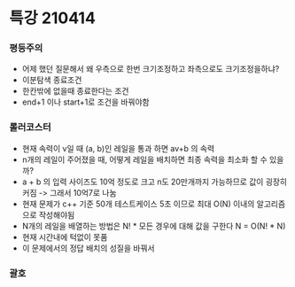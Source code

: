 # 특강 210414



### 평등주의

- 어제 했던 질문해서 왜 우측으로 한번 크기조정하고 좌측으로도 크기조정을하냐?
- 이분탐색 종료조건
- 한칸밖에 없을때 종료한다는 조건
- end+1 이나 start+1로 조건을 바꿔야함



### 롤러코스터

- 현재 속력이 v일 때 (a, b)인 레일을 통과 하면 av+b 의 속력
- n개의 레일이 주어졌을 때, 어떻게 레일을 배치하면 최종 속력을 최소화 할 수 있을까?
- a + b 의 입력 사이즈도 10억 정도로 크고 n도 20만개까지 가능하므로 값이 굉장히 커짐 -> 그래서 10억7로 나눔
- 현재 문제가 c++ 기준 50개 테스트케이스 5초 이므로 최대  O(N) 이내의 알고리즘으로 작성해야됨
- N개의 레일을 배열하는 방법은 N! * 모든 경우에 대해 값을 구한다 N = O(N! * N)
- 현재 시간내에 턱없이 못품
- 이 문제에서의 정답 배치의 성질을 바꿔서 





### 괄호

